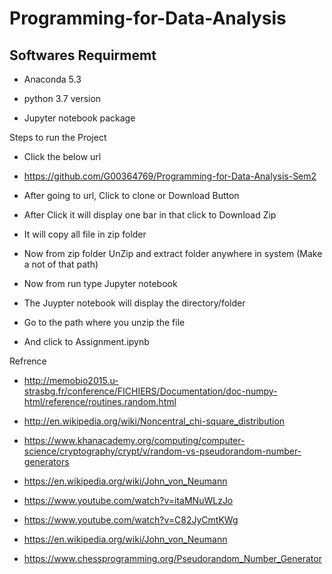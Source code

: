  # Programming-for-Data-Analysis

## Softwares Requirmemt

 - Anaconda 5.3
    
 - python 3.7 version
    
 - Jupyter notebook package

Steps to run the Project

 - Click the below url 

 - https://github.com/G00364769/Programming-for-Data-Analysis-Sem2

 - After going to url, Click to clone or Download Button

 - After Click it will display one bar in that click to Download Zip

 - It will copy all file in zip folder

- Now from zip folder UnZip and extract folder anywhere in system (Make a not of that path)

 - Now from run type Jupyter notebook

 - The Juypter notebook will display the directory/folder 

 - Go to the path where you unzip the file 

 - And click to Assignment.ipynb

Refrence
 - http://memobio2015.u-strasbg.fr/conference/FICHIERS/Documentation/doc-numpy-html/reference/routines.random.html

- http://en.wikipedia.org/wiki/Noncentral_chi-square_distribution

 - https://www.khanacademy.org/computing/computer-science/cryptography/crypt/v/random-vs-pseudorandom-number-generators

 - https://en.wikipedia.org/wiki/John_von_Neumann

 - https://www.youtube.com/watch?v=itaMNuWLzJo

 - https://www.youtube.com/watch?v=C82JyCmtKWg

 - https://en.wikipedia.org/wiki/John_von_Neumann

 - https://www.chessprogramming.org/Pseudorandom_Number_Generator
